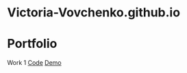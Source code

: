# Victoria-Vovchenko.github.io
# Portfolio

Work 1  <a href="https://habrahabr.ru/post/158235/">Code</a>  <a href="https://habrahabr.ru/post/158235/">Demo</a> 
